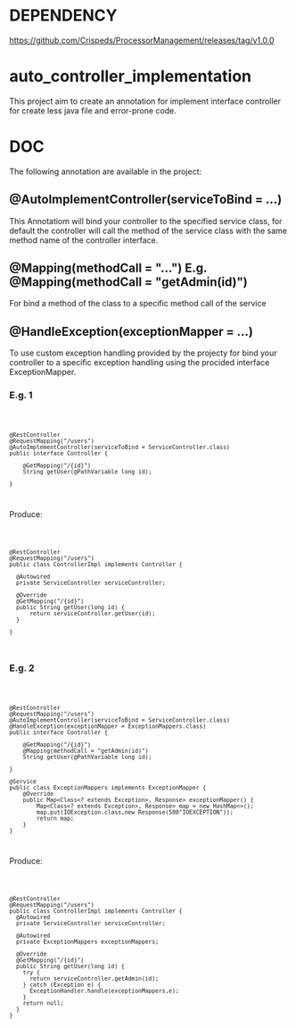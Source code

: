 # DEPENDENCY
https://github.com/Crispeds/ProcessorManagement/releases/tag/v1.0.0

# auto_controller_implementation
This project aim to create an annotation for implement interface controller for create less java file and error-prone code.

# DOC
The following annotation are available in the project:
## @AutoImplementController(serviceToBind = ...)
This Annotatiom will bind your controller to the specified service class, for default the controller will call the method of the service class with the same method     name of the controller interface.
## @Mapping(methodCall = "...") E.g. @Mapping(methodCall = "getAdmin(id)")
For bind a method of the class to a specific method call of the service
## @HandleException(exceptionMapper = ...)
To use custom exception handling provided by the projecty for bind your controller to a specific exception handling using the procided interface ExceptionMapper.

### E.g. 1

<code>
    
    @RestController
    @RequestMapping("/users")
    @AutoImplementController(serviceToBind = ServiceController.class)
    public interface Controller {

        @GetMapping("/{id}")
        String getUser(@PathVariable long id);

    }
    
</code>

Produce:

<code>
    
    @RestController
    @RequestMapping("/users")
    public class ControllerImpl implements Controller {
    
      @Autowired
      private ServiceController serviceController;
    
      @Override
      @GetMapping("/{id}")
      public String getUser(long id) {
          return serviceController.getUser(id);
      }
    
    }
</code>

### E.g. 2

<code>
    
    @RestController
    @RequestMapping("/users")
    @AutoImplementController(serviceToBind = ServiceController.class)
    @HandleException(exceptionMapper = ExceptionMappers.class)
    public interface Controller {

        @GetMapping("/{id}")
        @Mapping(methodCall = "getAdmin(id)")
        String getUser(@PathVariable long id);

    }

    @Service
    public class ExceptionMappers implements ExceptionMapper {
        @Override
        public Map<Class<? extends Exception>, Response> exceptionMapper() {
            Map<Class<? extends Exception>, Response> map = new HashMap<>();
            map.put(IOException.class,new Response(500"IOEXCEPTION"));
            return map;
        }
    }
</code>

Produce:
    
<code>
    
    @RestController
    @RequestMapping("/users")
    public class ControllerImpl implements Controller {
      @Autowired
      private ServiceController serviceController;

      @Autowired
      private ExceptionMappers exceptionMappers;

      @Override
      @GetMapping("/{id}")
      public String getUser(long id) {
        try {
          return serviceController.getAdmin(id);
        } catch (Exception e) {
          ExceptionHandler.handle(exceptionMappers,e);
        }
        return null;
      }
    }
    
</code>
